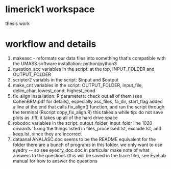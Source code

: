 # limerick1 workspace

thesis work

# workflow and details
1. makeasc - reformats our data files into something that's compatible with the UMASS software
	installation: python/python3
2. question_acc
		variables in the script: at the top, INPUT_FOLDER and OUTPUT_FOLDER
3. scripter2
		variabls in the script:  $input and $output
4. make_cnt
		variables in the script: OUTPUT_FOLDER, input_file, delim_char, lowest_cond, highest_cond
5. fix_align
	installation: R
	parameters: check out all of them (see CohenBRM.pdf for details), especially asc_files, fa_dir, start_flag
	added a line at the end that calls fix_align() function, and ran the script through the terminal (Rscript copy_fix_align.R)
	this takes a while
	tip: do not save  plots  as .tiff, it takes up all of the hard drive space
6. robodoc
		variables in the script: output_folder, input_foldr
		line 1020 onwards: fixing the things listed in files_processed.lst, exclude.lst, and keep.lst, since they are incorrect
7. dataanal
	ANALASC.doc seems to be the README equivalent for the folder
	there are a bunch of programs in this folder. we only want to use eyedry -- so see eyedry_doc.doc in particular
	make note of what answers to the questions (this will be saved in the trace  file), see EyeLab manual for how to answer the questions

